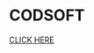 # CODSOFT
[CLICK HERE]( https://www.figma.com/proto/7Q0k28UgB1UHwLpbBz81te?node-id=0-1&mode=design&t=KTYaeuGR9fK2ilL3-6)
